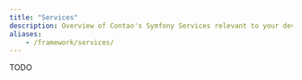 ```yaml
---
title: "Services"
description: Overview of Contao's Symfony Services relevant to your development.
aliases:
    - /framework/services/
---
```



TODO
